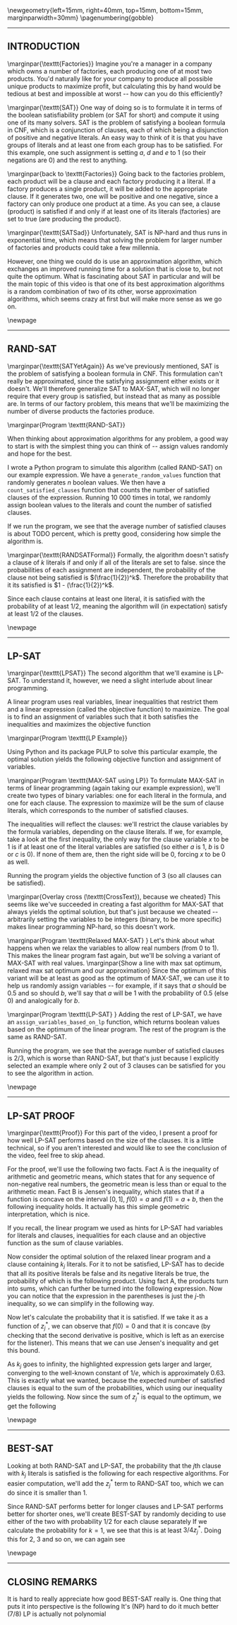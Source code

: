 \newgeometry{left=15mm, right=40mm, top=15mm, bottom=15mm, marginparwidth=30mm}
\pagenumbering{gobble}


---
INTRODUCTION
---

\marginpar{\texttt{Factories}}
Imagine you're a manager in a company which owns a number of factories, each producing one of at most two products.
You'd naturally like for your company to produce all possible unique products to maximize profit, but calculating this by hand would be tedious at best and impossible at worst -- how can you do this efficiently? <!-- question mark a gray out? -->

\marginpar{\texttt{SAT}}
One way of doing so is to formulate it in terms of the boolean satisfiability problem (or SAT for short) and compute it using one of its many solvers.
SAT is the problem of satisfying a boolean formula in CNF, which is a conjunction of clauses, each of which being a disjunction of positive and negative literals.
An easy way to think of it is that you have groups of literals and at least one from each group has to be satisfied.
For this example, one such assignment is setting $a$, $d$ and $e$ to 1 (so their negations are 0) and the rest to anything.

\marginpar{back to \texttt{Factories}}
Going back to the factories problem, each product will be a clause and each factory producing it a literal.
If a factory produces a single product, it will be added to the appropriate clause.
If it generates two, one will be positive and one negative, since a factory can only produce one product at a time.
As you can see, a clause (product) is satisfied if and only if at least one of its literals (factories) are set to true (are producing the product).

\marginpar{\texttt{SATSad}}
Unfortunately, SAT is NP-hard and thus runs in exponential time, which means that solving the problem for larger number of factories and products could take a few millennia.

However, one thing we could do is use an approximation algorithm, which exchanges an improved running time for a solution that is close to, but not quite the optimum.
What is fascinating about SAT in particular and will be the main topic of this video is that one of its best approximation algorithms is a random combination of two of its other, worse approximation algorithms, which seems crazy at first but will make more sense as we go on. <!-- TODO: tady nevím jak animovat hezky -->

\newpage

---
RAND-SAT
---

\marginpar{\texttt{SATYetAgain}}
As we've previously mentioned, SAT is the problem of satisfying a boolean formula in CNF.
This formulation can't really be approximated, since the satisfying assignment either exists or it doesn't. <!-- exists a doesnt u dvou formulí, jedna splnitelná a druhá ne -->
We'll therefore generalize SAT to MAX-SAT, which will no longer require that every group is satisfied, but instead that as many as possible are.
In terms of our factory problem, this means that we'll be maximizing the number of diverse products the factories produce.

\marginpar{Program \texttt{RAND-SAT}}
<!-- intro -rand sat and what it does + transfer to the bottom right -->
When thinking about approximation algorithms for any problem, a good way to start is with the simplest thing you can think of -- assign values randomly and hope for the best.

I wrote a Python program to simulate this algorithm (called RAND-SAT) on our example expression.
We have a `generate_random_values` function that randomly generates $n$ boolean values.
We then have a `count_satisfied_clauses` function that counts the number of satisfied clauses of the expression.
Running $10\ 000$ times in total, we randomly assign boolean values to the literals and count the number of satisfied clauses.

If we run the program, we see that the average number of satisfied clauses is about TODO percent, which is pretty good, considering how simple the algorithm is.

\marginpar{\texttt{RANDSATFormal}}
Formally, the algorithm doesn't satisfy a clause of $k$ literals if and only if all of the literals are set to false.
since the probabilities of each assignment are independent, the probability of the clause not being satisfied is $(\frac{1}{2})^k$.
Therefore the probability that it its satisfied is $1 - (\frac{1}{2})^k$.

Since each clause contains at least one literal, it is satisfied with the probability of at least $1/2$, meaning the algorithm will (in expectation) satisfy at least $1/2$ of the clauses.


\newpage

---
LP-SAT
---

\marginpar{\texttt{LPSAT}}
The second algorithm that we'll examine is LP-SAT.
To understand it, however, we need a slight interlude about linear programming.

A linear program uses real variables, linear inequalities that restrict them and a linear expression (called the objective function) to maximize.
The goal is to find an assignment of variables such that it both satisfies the inequalities and maximizes the objective function <!-- highlight inequalities and objective function -->

\marginpar{Program \texttt{LP Example}}
<!-- transform from Manim to code? --> 
Using Python and its package PULP to solve this particular example, the optimal solution yields the following objective function and assignment of variables.

\marginpar{Program \texttt{MAX-SAT using LP}}
To formulate MAX-SAT in terms of linear programming (again taking our example expression), we'll create two types of binary variables: one for each literal in the formula, and one for each clause.
The expression to maximize will be the sum of clause literals, which corresponds to the number of satisfied clauses.

The inequalities will reflect the clauses: we'll restrict the clause variables by the formula variables, depending on the clause literals.
If we, for example, take a look at the first inequality, the only way for the clause variable $x$ to be 1 is if at least one of the literal variables are satisfied (so either $a$ is 1, $b$ is 0 or $c$ is 0).
If none of them are, then the right side will be 0, forcing $x$ to be 0 as well.

Running the program yields the objective function of 3 (so all clauses can be satisfied).

\marginpar{Overlay cross (\texttt{CrossText}), because we cheated}
This seems like we've succeeded in creating a fast algorithm for MAX-SAT that always yields the optimal solution, but that's just because we cheated -- arbitrarily setting the variables to be integers (binary, to be more specific) makes linear programming NP-hard, so this doesn't work.

\marginpar{Program \texttt{Relaxed MAX-SAT} }
Let's think about what happens when we relax the variables to allow real numbers (from 0 to 1).
This makes the linear program fast again, but we'll be solving a variant of MAX-SAT with real values.
\marginpar{Show a line with max sat optimum, relaxed max sat optimum and our approximation}
Since the optimum of this variant will be at least as good as the optimum of MAX-SAT, we can use it to help us randomly assign variables -- for example, if it says that $a$ should be $0.5$ and so should $b$, we'll say that $a$ will be $1$ with the probability of $0.5$ (else 0) and analogically for $b$.

\marginpar{Program \texttt{LP-SAT} }
Adding the rest of LP-SAT, we have an `assign_variables_based_on_lp` function, which returns boolean values based on the optimum of the linear program.
The rest of the program is the same as RAND-SAT.

Running the program, we see that the average number of satisfied clauses is 2/3, which is worse than RAND-SAT, but that's just because I explicitly selected an example where only 2 out of 3 clauses can be satisfied for you to see the algorithm in action.


\newpage

---
LP-SAT PROOF
---

<!-- TODO: intro for proof -->
\marginpar{\texttt{Proof}}
For this part of the video, I present a proof for how well LP-SAT performs based on the size of the clauses.
It is a little technical, so if you aren't interested and would like to see the conclusion of the video, feel free to skip ahead.

For the proof, we'll use the following two facts.
Fact A is the inequality of arithmetic and geometric means, which states that for any sequence of non-negative real numbers, the geometric mean is less than or equal to the arithmetic mean.
Fact B is Jensen's inequality, which states that if a function is concave on the interval $[0,1]$, $f(0)=a$ and $f(1)=a+b$, then the following inequality holds.
It actually has this simple geometric interpretation, which is nice.

If you recall, the linear program we used as hints for LP-SAT had variables for literals and clauses, inequalities for each clause and an objective function as the sum of clause variables.

Now consider the optimal solution of the relaxed linear program and a clause containing $k_j$ literals.
For it to not be satisfied, LP-SAT has to decide that all its positive literals be false and its negative literals be true, the probability of which is the following product.
Using fact A, the products turn into sums, which can further be turned into the following expression.
Now you can notice that the expression in the parentheses is just the $j$-th inequality, so we can simplify in the following way.

Now let's calculate the probability that it is satisfied.
If we take it as a function of $z_j^*$, we can observe that $f(0) = 0$ and that it is concave (by checking that the second derivative is positive, which is left as an exercise for the listener).
This means that we can use Jensen's inequality and get this bound.

As $k_j$ goes to infinity, the highlighted expression gets larger and larger, converging to the well-known constant of $1/e$, which is approximately $0.63$.
This is exactly what we wanted, because the expected number of satisfied clauses is equal to the sum of the probabilities, which using our inequality yields the following.
Now since the sum of $z_j^*$ is equal to the optimum, we get the following
<!-- TODO: the -->

\newpage

---
BEST-SAT
---

Looking at both RAND-SAT and LP-SAT, the probability that the $j$th clause with $k_j$ literals is satisfied is the following for each respective algorithms. <!-- TODO: side by side. -->
For easier computation, we'll add the $z_j^*$ term to RAND-SAT too, which we can do since it is smaller than $1$.

Since RAND-SAT performs better for longer clauses and LP-SAT performs better for shorter ones, we'll create BEST-SAT by randomly deciding to use either of the two with probability 1/2 for each clause separately <!-- TODO: animate adding parentheses and 1/2. -->
If we calculate the probability for $k = 1$, we see that this is at least $3/4 z_j^*$. Doing this for $2$, $3$ and so on, we can again see


\newpage

---
CLOSING REMARKS
---

It is hard to really appreciate how good BEST-SAT really is.
One thing that puts it into perspective is the following
It's (NP) hard to do it much better (7/8)
LP is actually not polynomial
